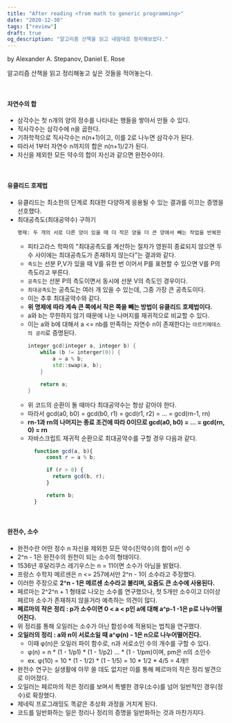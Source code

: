 ```yaml
---
title: "After reading <from math to generic programming>"
date: "2020-12-30"
tags: ["review"]
draft: true
og_description: "알고리즘 산책을 읽고 내맘대로 정리해보았다."
---
```


by Alexander A. Stepanov, Daniel E. Rose

알고리즘 산책을 읽고 정리해놓고 싶은 것들을 적어놓는다.

<br />

#### 자연수의 합

- 삼각수는 첫 n개의 양의 정수를 나타내는 행들을 쌓아서 만들 수 있다.
- 직사각수는 삼각수에 n을 곱한다.
- 기하학적으로 직사각수는 n(n+1)이고, 이를 2로 나누면 삼각수가 된다.
- 따라서 1부터 자연수 n까지의 합은 n(n+1)/2가 된다.
- 자신을 제외한 모든 약수의 합이 자신과 같으면 완전수이다.

<br />

#### 유클리드 호제법

- 유클리드는 최소한의 단계로 최대한 다양하게 응용될 수 있는 결과를 이끄는 증명을 선호했다.
- 최대공측도(최대공약수) 구하기
  ```txt
  명제: 두 개의 서로 다른 양이 있을 때 더 작은 양을 더 큰 양에서 빼는 작업을 반복한 후에 남는 양이 그전 양을 측정할 수 없으면 두 양은 통분 불가능하다
  ```
  - 피타고라스 학파의 "최대공측도를 계산하는 절차가 영원히 종료되지 않으면 두 수 사이에는 최대공측도가 존재하지 않는다"는 결과와 같다.
  - `측도`는 선분 P,V가 있을 때 V를 유한 번 이어서 P를 표현할 수 있으면 V를 P의 측도라고 부른다.
  - `공측도`는 선분 P의 측도이면서 동시에 선분 V의 측도인 경우이다.
  - `최대공측도`는 공측도는 여러 개 있을 수 있는데, 그중 가장 큰 공측도이다.
  - 이는 추후 최대공약수와 같다.
  - **위 명제에 따라 계속 큰 쪽에서 작은 쪽을 빼는 방법이 유클리드 호제법이다.**
  - a와 b는 무한하지 않기 때문에 나눈 나머지를 재귀적으로 비교할 수 있다.
  - 이는 a와 b에 대해서 a <= nb를 만족하는 자연수 n이 존재한다는 `아르키메데스의 공리`로 증명된다.
    ```c++
    integer gcd(integer a, integer b) {
        while (b != interger(0)) {
            a = a % b;
            std::swap(a, b);
        }

        return a;
    }
    ```
  - 위 코드의 순환이 돌 때마다 최대공약수는 항상 같아야 한다.
  - 따라서 gcd(a0, b0) = gcd(b0, r1) = gcd(r1, r2) = ... = gcd(rn-1, rn)
  - **rn-1과 rn의 나머지는 종료 조건에 따라 0이므로 gcd(a0, b0) = ... = gcd(rn, 0) = rn**
  - 자바스크립트 재귀적 순환으로 최대공약수를 구할 경우 다음과 같다.
    ```js
      function gcd(a, b){
          const r = a % b;

          if (r > 0) {
            return gcd(b, r);
          }

          return b;
      }
    ```

<br />

#### 완전수, 소수
- 완전수란 어떤 정수 n 자신을 제외한 모든 약수(진약수)의 합이 n인 수
- 2^n - 1은 완전수의 원천이 되는 소수의 형태이다.
- 1536년 후달리쿠스 레기우스는 n = 11이면 소수가 아님을 밝혔다.
- 프랑스 수학자 메르센은 n <= 257에서만 2^n - 1이 소수라고 주장했다.
- 이러한 주장으로 **2^n - 1은 메르센 소수라고 불리며, 요즘도 큰 소수에 사용된다.**
- 페르마는 2^2^n + 1 형태로 나오는 소수를 연구했으나, 첫 5개만 소수이고 더이상 페르마 소수가 존재하지 않을거라 예측하는 의견이 많다.
- **페르마의 작은 정리 : p가 소수이면 0 < a < p인 a에 대해 a^p-1 -1은 p로 나누어떨어진다.**
- 위 정리를 통해 오일러는 소수가 아닌 합성수에 적용되는 법칙을 연구했다.
- **오일러의 정리 : a와 n이 서로소일 때 a^φ(n) - 1은 n으로 나누어떨어진다.**
  - 이때 φ(n)은 오일러 파이 함수로, n과 서로소인 수의 개수를 구할 수 있다.
  - φ(n) = n * (1 - 1/p1) * (1 - 1/p2) ... * (1 - 1/pm)이며, pm은 n의 소인수
  - ex. φ(10) = 10 * (1 - 1/2) * (1 - 1/5) = 10 * 1/2 * 4/5 = 4개!!
- 완전수 연구는 실생활에 아무 쓸 데도 없지만 이를 통해 페르마의 작은 정리 발견으로 이어졌다.
- 오일러는 페르마의 작은 정리를 보며서 특별한 경우(소수)를 넘어 일반적인 경우(정수)로 확장했다.
- 제네릭 프로그래밍도 똑같은 추상화 과정을 거치게 된다.
- 코드를 일반화하는 일은 정리나 정리의 증명을 일반화하는 것과 마찬가지다.
